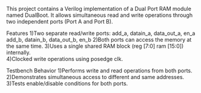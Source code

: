 This project contains a Verilog implementation of a Dual Port RAM module named DualBoot. It allows simultaneous read and write operations through two independent ports (Port A and Port B).
 
 
 Features
1)Two separate read/write ports:
add_a, datain_a, data_out_a, en_a
add_b, datain_b, data_out_b, en_b
2)Both ports can access the memory at the same time.
3)Uses a single shared RAM block (reg [7:0] ram [15:0]) internally.\
4)Clocked write operations using posedge clk.

 Testbench Behavior
1)Performs write and read operations from both ports.
2)Demonstrates simultaneous access to different and same addresses.
3)Tests enable/disable conditions for both ports.
